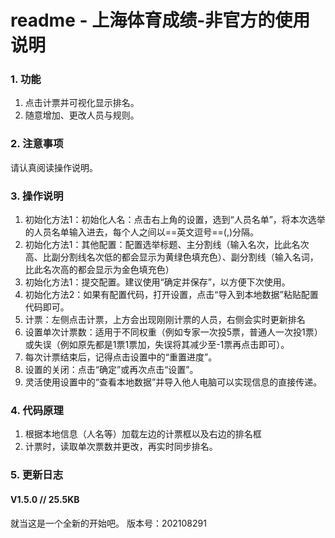 # readme - 上海体育成绩-非官方的使用说明

### 1. 功能

1. 点击计票并可视化显示排名。
2. 随意增加、更改人员与规则。

### 2. 注意事项

请认真阅读操作说明。

### 3. 操作说明

1. 初始化方法1：初始化人名：点击右上角的设置，选到“人员名单”，将本次选举的人员名单输入进去，每个人之间以==英文逗号==(,)分隔。
2. 初始化方法1：其他配置：配置选举标题、主分割线（输入名次，比此名次高、比副分割线名次低的都会显示为黄绿色填充色）、副分割线（输入名词，比此名次高的都会显示为金色填充色）
3. 初始化方法1：提交配置。建议使用“确定并保存”，以方便下次使用。
4. 初始化方法2：如果有配置代码，打开设置，点击“导入到本地数据”粘贴配置代码即可。
5. 计票：左侧点击计票，上方会出现刚刚计票的人员，右侧会实时更新排名
6. 设置单次计票数：适用于不同权重（例如专家一次投5票，普通人一次投1票）或失误（例如原先都是1票1票加，失误将其减少至-1票再点击即可）。
7. 每次计票结束后，记得点击设置中的“重置进度”。
8. 设置的关闭：点击“确定”或再次点击“设置”。
9. 灵活使用设置中的“查看本地数据”并导入他人电脑可以实现信息的直接传递。

### 4. 代码原理

1. 根据本地信息（人名等）加载左边的计票框以及右边的排名框
2. 计票时，读取单次票数并更改，再实时同步排名。

### 5. 更新日志

#### V1.5.0 // 25.5KB

就当这是一个全新的开始吧。
版本号：202108291